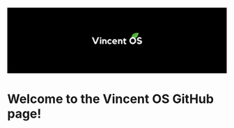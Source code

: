 ![Vincent OS banner](/profile/banner_vincent-os.png "Welcome to the GitHub Page of Vincent OS!")

# Welcome to the Vincent OS GitHub page!

